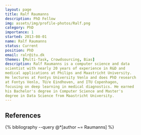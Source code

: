 ```yaml
---
layout: page
title: Ralf Raumanns
description: PhD Fellow
img: assets/img/profile-photos/Ralf.png
category: PhD
importance: 1
started: 2013-08-01
name: Ralf Raumanns
status: Current
position: PhD
email: ralr@itu.dk
themes: [Multi-Task, Crowdsourcing, Bias]
description: Ralf Raumanns is a computer science and data 
scientist with nearly 20 years of experience in R&D and 
medical applications at Philips and Maastricht University. 
He lectures at Fontys University Venlo and does PhD research 
at Fontys Venlo, TU/e Eindhoven, and ITU Copenhagen, 
focusing on deep learning in medical diagnostics. He earned 
his Bachelor's degree in Computer Science and Master's 
degree in Data Science from Maastricht University.
---
```


References
----------
<div class="publications">
  {% bibliography --query @*[author ~= Raumanns] %}
</div>
